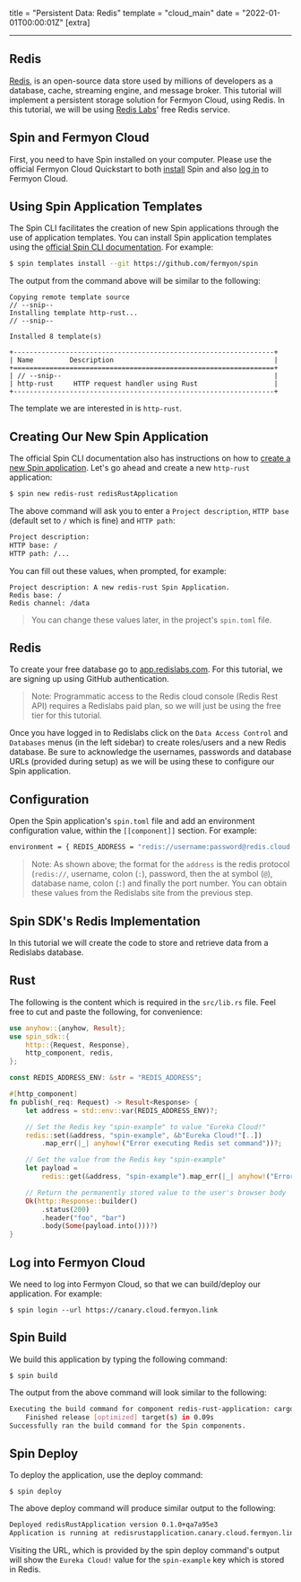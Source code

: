title = "Persistent Data: Redis"
template = "cloud_main"
date = "2022-01-01T00:00:01Z"
[extra]

---

## Redis

[Redis](https://redis.io/), is an open-source data store used by millions of developers as a database, cache, streaming engine, and message broker. This tutorial will implement a persistent storage solution for Fermyon Cloud, using Redis. In this tutorial, we will be using [Redis Labs](https://redis.com/)' free Redis service.

## Spin and Fermyon Cloud

First, you need to have Spin installed on your computer. Please use the official Fermyon Cloud Quickstart to both [install](https://developer.fermyon.com/cloud/quickstart/#install-spin) Spin and also [log in](https://developer.fermyon.com/cloud/quickstart/#log-in-to-the-fermyon-cloud) to Fermyon Cloud.

## Using Spin Application Templates

The Spin CLI facilitates the creation of new Spin applications through the use of application templates. You can install Spin application templates using the [official Spin CLI documentation](https://developer.fermyon.com/cloud/cli-reference/#templates). For example:

<!-- @selectiveCpy -->

```bash
$ spin templates install --git https://github.com/fermyon/spin
```

The output from the command above will be similar to the following:

<!-- @nocpy -->

```console
Copying remote template source
// --snip--
Installing template http-rust...
// --snip--

Installed 8 template(s)

+-----------------------------------------------------------------+
| Name         Description                                        |
+=================================================================+
| // --snip--                                                     |
| http-rust     HTTP request handler using Rust                   |
+-----------------------------------------------------------------+
```

The template we are interested in is `http-rust`.

## Creating Our New Spin Application

The official Spin CLI documentation also has instructions on how to [create a new Spin application](https://developer.fermyon.com/cloud/cli-reference/#new). Let's go ahead and create a new `http-rust` application: 

<!-- @selectiveCpy -->

```bash
$ spin new redis-rust redisRustApplication
```

The above command will ask you to enter a `Project description`, `HTTP base` (default set to `/` which is fine) and `HTTP path`:

<!-- @nocpy -->

```bash
Project description: 
HTTP base: /
HTTP path: /...
```

You can fill out these values, when prompted, for example:

<!-- @nocpy -->

```console
Project description: A new redis-rust Spin Application.
Redis base: /
Redis channel: /data
```

> You can change these values later, in the project's `spin.toml` file.

## Redis 

To create your free database go to [app.redislabs.com](https://app.redislabs.com/). For this tutorial, we are signing up using GitHub authentication. 

> Note: Programmatic access to the Redis cloud console (Redis Rest API) requires a Redislabs paid plan, so we will just be using the free tier for this tutorial. 
 
Once you have logged in to Redislabs click on the `Data Access Control` and `Databases` menus (in the left sidebar) to create roles/users and a new Redis database. Be sure to acknowledge the usernames, passwords and database URLs (provided during setup) as we will be using these to configure our Spin application.

## Configuration

Open the Spin application's `spin.toml` file and add an environment configuration value, within the `[[component]]` section. For example:

```bash
environment = { REDIS_ADDRESS = "redis://username:password@redis.cloud.redislabs.com:16675" }
```

> Note: As shown above; the format for the `address` is the redis protocol (`redis://`, username, colon (`:`), password, then the at symbol (`@`), database name, colon (`:`) and finally the port number. You can obtain these values from the Redislabs site from the previous step.

## Spin SDK's Redis Implementation

In this tutorial we will create the code to store and retrieve data from a Redislabs database.

## Rust 

The following is the content which is required in the `src/lib.rs` file. Feel free to cut and paste the following, for convenience:

```rust
use anyhow::{anyhow, Result};
use spin_sdk::{
    http::{Request, Response},
    http_component, redis,
};

const REDIS_ADDRESS_ENV: &str = "REDIS_ADDRESS";

#[http_component]
fn publish(_req: Request) -> Result<Response> {
    let address = std::env::var(REDIS_ADDRESS_ENV)?;

    // Set the Redis key "spin-example" to value "Eureka Cloud!"
    redis::set(&address, "spin-example", &b"Eureka Cloud!"[..])
        .map_err(|_| anyhow!("Error executing Redis set command"))?;

    // Get the value from the Redis key "spin-example"
    let payload =
        redis::get(&address, "spin-example").map_err(|_| anyhow!("Error querying Redis"))?;

    // Return the permanently stored value to the user's browser body
    Ok(http::Response::builder()
        .status(200)
        .header("foo", "bar")
        .body(Some(payload.into()))?)
}
```

## Log into Fermyon Cloud

We need to log into Fermyon Cloud, so that we can build/deploy our application. For example:

<!-- @selectiveCpy -->

```console
$ spin login --url https://canary.cloud.fermyon.link
```

## Spin Build

We build this application by typing the following command:
<!-- @selectiveCpy -->

```console
$ spin build
```

The output from the above command will look similar to the following:
<!-- @nocpy -->

```bash
Executing the build command for component redis-rust-application: cargo build --target wasm32-wasi --release
    Finished release [optimized] target(s) in 0.09s
Successfully ran the build command for the Spin components.
```

## Spin Deploy

To deploy the application, use the deploy command:
<!-- @selectiveCpy -->

```console
$ spin deploy
```

The above deploy command will produce similar output to the following:

```bash
Deployed redisRustApplication version 0.1.0+qa7a95e3
Application is running at redisrustapplication.canary.cloud.fermyon.link
```

Visiting the URL, which is provided by the spin deploy command's output will show the `Eureka Cloud!` value for the `spin-example` key which is stored in Redis.